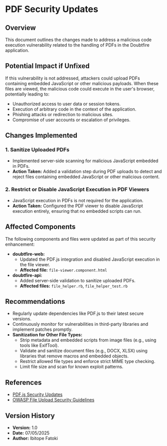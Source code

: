 # PDF Security Updates

## Overview
This document outlines the changes made to address a malicious code execution vulnerability related to the handling of PDFs in the Doubtfire application.

## Potential Impact if Unfixed
If this vulnerability is not addressed, attackers could upload PDFs containing embedded JavaScript or other malicious payloads. When these files are viewed, the malicious code could execute in the user's browser, potentially leading to:
- Unauthorized access to user data or session tokens.
- Execution of arbitrary code in the context of the application.
- Phishing attacks or redirection to malicious sites.
- Compromise of user accounts or escalation of privileges.

## Changes Implemented

### 1. Sanitize Uploaded PDFs
- Implemented server-side scanning for malicious JavaScript embedded in PDFs.
- **Action Taken:** Added a validation step during PDF uploads to detect and reject files containing embedded JavaScript or other malicious content.

### 2. Restrict or Disable JavaScript Execution in PDF Viewers
- JavaScript execution in PDFs is not required for the application.
- **Action Taken:** Configured the PDF viewer to disable JavaScript execution entirely, ensuring that no embedded scripts can run.

## Affected Components
The following components and files were updated as part of this security enhancement:
- **doubtfire-web:**
  - Updated the PDF.js integration and disabled JavaScript execution in the file viewer.
  - **Affected file:** `file-viewer.component.html`
- **doubtfire-api:**
  - Added server-side validation to sanitize uploaded PDFs.
  - **Affected files:** `file_helper.rb`, `file_helper_test.rb`

## Recommendations
- Regularly update dependencies like PDF.js to their latest secure versions.
- Continuously monitor for vulnerabilities in third-party libraries and implement patches promptly.
- **Sanitization for Other File Types:**
  - Strip metadata and embedded scripts from image files (e.g., using tools like ExifTool).
  - Validate and sanitize document files (e.g., DOCX, XLSX) using libraries that remove macros and embedded objects.
  - Restrict allowed file types and enforce strict MIME type checking.
  - Limit file size and scan for known exploit patterns.

## References
- [PDF.js Security Updates](https://github.com/mozilla/pdf.js/releases)
- [OWASP File Upload Security Guidelines](https://owasp.org/www-community/vulnerabilities/Unrestricted_File_Upload)

## Version History
- **Version:** 1.0
- **Date:** 07/05/2025
- **Author:** Ibitope Fatoki

